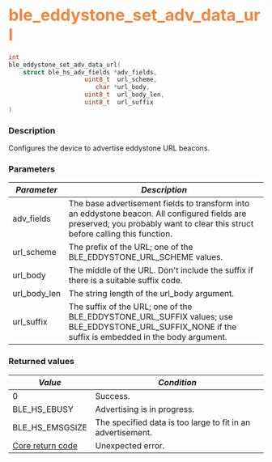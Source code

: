 ## <font color="#F2853F" style="font-size:24pt">ble\_eddystone\_set\_adv\_data\_url</font>

```c
int
ble_eddystone_set_adv_data_url(
    struct ble_hs_adv_fields *adv_fields,
                     uint8_t  url_scheme,
                        char *url_body,
                     uint8_t  url_body_len,
                     uint8_t  url_suffix
)
```

### Description

Configures the device to advertise eddystone URL beacons.

### Parameters

| *Parameter* | *Description* |
|-------------|---------------|
| adv\_fields | The base advertisement fields to transform into an eddystone beacon.  All configured fields are preserved; you probably want to clear this struct before calling this function. |
| url\_scheme | The prefix of the URL; one of the BLE\_EDDYSTONE\_URL\_SCHEME values. |
| url\_body | The middle of the URL.  Don't include the suffix if there is a suitable suffix code. |
| url\_body\_len | The string length of the url\_body argument. |
| url\_suffix | The suffix of the URL; one of the BLE\_EDDYSTONE\_URL\_SUFFIX values; use BLE\_EDDYSTONE\_URL\_SUFFIX\_NONE if the suffix is embedded in the body argument. |

### Returned values

| *Value* | *Condition* |
|---------|-------------|
| 0 | Success. |
| BLE\_HS\_EBUSY | Advertising is in progress. |
| BLE\_HS\_EMSGSIZE | The specified data is too large to fit in an advertisement. |
| [Core return code](../../ble_hs_return_codes/#return-codes-core) | Unexpected error. |
